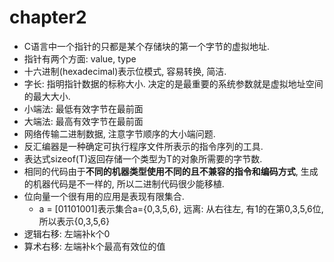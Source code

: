 # chapter2
- C语言中一个指针的只都是某个存储块的第一个字节的虚拟地址.
- 指针有两个方面: value, type
- 十六进制(hexadecimal)表示位模式, 容易转换, 简洁.
- 字长: 指明指针数据的标称大小. 决定的是最重要的系统参数就是虚拟地址空间的最大大小.
- 小端法: 最低有效字节在最前面
- 大端法: 最高有效字节在最前面
- 网络传输二进制数据, 注意字节顺序的大小端问题.
- 反汇编器是一种确定可执行程序文件所表示的指令序列的工具.
- 表达式sizeof(T)返回存储一个类型为T的对象所需要的字节数.
- 相同的代码由于**不同的机器类型使用不同的且不兼容的指令和编码方式**, 生成的机器代码是不一样的, 所以二进制代码很少能移植.
- 位向量一个很有用的应用是表现有限集合.
  - a = [01101001]表示集合a={0,3,5,6}, 远离: 从右往左, 有1的在第0,3,5,6位, 所以表示{0,3,5,6}
- 逻辑右移: 左端补k个0
- 算术右移: 左端补k个最高有效位的值